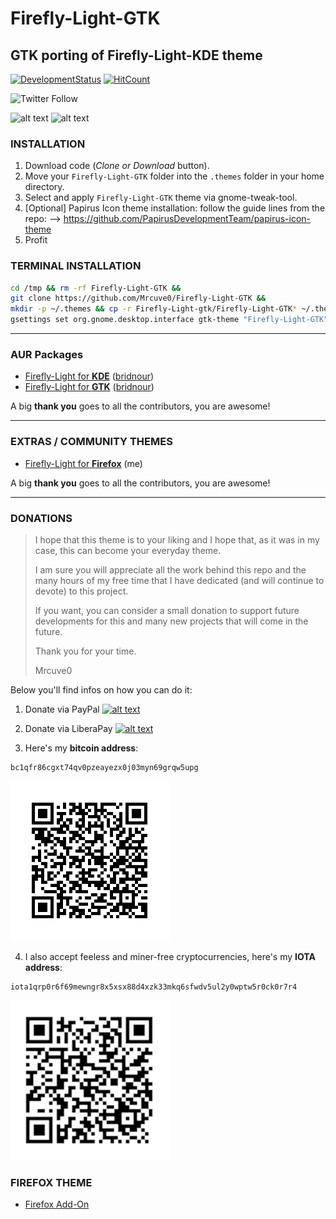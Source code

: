 # Firefly-Light-GTK

## GTK porting of Firefly-Light-KDE theme 

[![DevelopmentStatus](https://img.shields.io/badge/Development-Paused-yellow.svg)](https://img.shields.io/badge/Development-Paused-yellow.svg)
[![HitCount](http://hits.dwyl.io/Mrcuve0/Firefly-Light.svg)](http://hits.dwyl.io/Mrcuve0/Firefly-Light)

![Twitter Follow](https://img.shields.io/twitter/follow/Mrcuve0?label=Follow%20Me%21%20%40Mrcuve0&style=social)


![alt text](https://raw.githubusercontent.com/Mrcuve0/Firefly-Light/main/GTK/screenshots/Desktop.png)
![alt text](https://raw.githubusercontent.com/Mrcuve0/Firefly-Light/main/GTK/screenshots/Desktop2.png)

### **INSTALLATION**

1. Download code (*Clone or Download* button).
2. Move your `Firefly-Light-GTK` folder into the `.themes` folder in your home directory.
3. Select and apply `Firefly-Light-GTK` theme via gnome-tweak-tool.
4. [Optional] Papirus Icon theme installation: follow the guide lines from the repo: --> https://github.com/PapirusDevelopmentTeam/papirus-icon-theme
5. Profit

### **TERMINAL INSTALLATION**

```sh
cd /tmp && rm -rf Firefly-Light-GTK &&
git clone https://github.com/Mrcuve0/Firefly-Light-GTK &&
mkdir -p ~/.themes && cp -r Firefly-Light-gtk/Firefly-Light-GTK* ~/.themes/ &&
gsettings set org.gnome.desktop.interface gtk-theme "Firefly-Light-GTK"
```

----

### **AUR Packages**

* [Firefly-Light for **KDE**](https://aur.archlinux.org/packages/Firefly-light-kde/) ([bridnour](https://github.com/bridnour))
* [Firefly-Light for **GTK**](https://aur.archlinux.org/packages/Firefly-light-gtk/) ([bridnour](https://github.com/bridnour))

A big **thank you** goes to all the contributors, you are awesome!

----

### **EXTRAS / COMMUNITY THEMES**

* [Firefly-Light for **Firefox**](https://addons.mozilla.org/en-US/firefox/addon/Firefly-light/)  (me)

A big **thank you** goes to all the contributors, you are awesome!

----

### **DONATIONS**

> I hope that this theme is to your liking and I hope that, as it was in my case, this can become your everyday theme.
>
> I am sure you will appreciate all the work behind this repo and the many hours of my free time that I have dedicated (and will continue to devote) to this project.
> 
> If you want, you can consider a small donation to support future developments for this and many new projects that will come in the future.
>
> Thank you for your time.
> 
>Mrcuve0

Below you'll find infos on how you can do it:

1. Donate via PayPal [![alt text](https://www.paypal.com/en_US/i/btn/btn_donate_LG.gif)](https://paypal.me/mrcuve0)

2. Donate via LiberaPay [![alt text](https://liberapay.com/assets/widgets/donate.svg)](https://liberapay.com/Mrcuve0/donate)

3. Here's my **bitcoin address**:
```
bc1qfr86cgxt74qv0pzeayezx0j03myn69grqw5upg
```
![BTC Wallet](https://raw.githubusercontent.com/Mrcuve0/donations/master/BTCwallet.png)

4. I also accept feeless and miner-free cryptocurrencies, here's my **IOTA address**:
```
iota1qrp0r6f69mewngr8x5xsx88d4xzk33mkq6sfwdv5ul2y0wptw5r0ck0r7r4
```
![IOTA Wallet](https://raw.githubusercontent.com/Mrcuve0/donations/master/IOTAwallet.png)

### FIREFOX THEME
* [Firefox Add-On](https://addons.mozilla.org/en-US/firefox/addon/Firefly-Light/)
